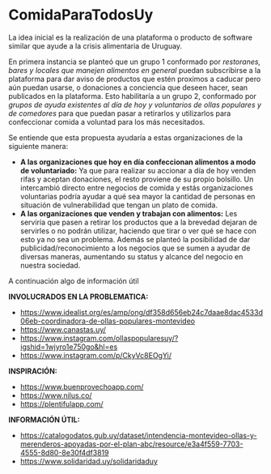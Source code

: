 # ComidaParaTodosUy

La idea inicial es la realización de una plataforma o producto de software similar que ayude a la crisis alimentaria de Uruguay.

En primera instancia se planteó que un grupo 1 conformado por *restoranes, bares y locales que manejen alimentos en general* puedan subscribirse a la plataforma para dar aviso de productos que estén proximos a caducar pero aún puedan usarse, o donaciones a conciencia que deseen hacer, sean publicados en la plataforma. Esto habilitaría a un grupo 2, conformado por *grupos de ayuda existentes al día de hoy y voluntarios de ollas populares y de comedores* para que puedan pasar a retirarlos y utilizarlos para confeccionar comida a voluntad para los más necesitados.

Se entiende que esta propuesta ayudaría a estas organizaciones de la siguiente manera:
- **A las organizaciones que hoy en día confeccionan alimentos a modo de voluntariado:** Ya que para realizar su accionar a día de hoy venden rifas y aceptan donaciones, el resto proviene de su propio bolsillo. Un intercambió directo entre negocios de comida y estás organizaciones voluntarias podría ayudar a qué sea mayor la cantidad de personas en situación de vulnerabilidad que tengan un plato de comida.
- **A las organizaciones que venden y trabajan con alimentos:** Les serviría que pasen a retirar los productos que a la brevedad dejaran de servirles o no podrán utilizar, haciendo que tirar o ver qué se hace con esto ya no sea un problema. Además se planteó la posibilidad de dar publicidad/reconocimiento a los negocios que se sumen a ayudar de diversas maneras, aumentando su status y alcance del negocio en nuestra sociedad.


A continuación algo de información útil

**INVOLUCRADOS EN LA PROBLEMATICA:**

- https://www.idealist.org/es/amp/ong/df358d656eb24c7daae8dac4533d06eb-coordinadora-de-ollas-populares-montevideo
- https://www.canastas.uy/
- https://www.instagram.com/ollaspopularesuy/?igshid=1wjyro1e750go&hl=es
- https://www.instagram.com/p/CkyVc8EOgYi/


**INSPIRACIÓN:**

- https://www.buenprovechoapp.com/
- https://www.nilus.co/
- https://plentifulapp.com/

**INFORMACIÓN ÚTIL:**

- https://catalogodatos.gub.uy/dataset/intendencia-montevideo-ollas-y-merenderos-apoyadas-por-el-plan-abc/resource/e3a4f559-7703-4555-8d80-8e30f4df3819
- https://www.solidaridad.uy/solidaridaduy
